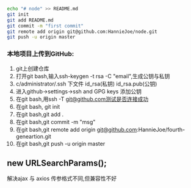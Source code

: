 ```bash
echo "# node" >> README.md
git init
git add README.md
git commit -m "first commit"
git remote add origin git@github.com:HannieJoe/node.git
git push -u origin master
```

### 本地项目上传到GitHub:
1. git上创建仓库
2. 打开git bash,输入ssh-keygen -t rsa -C "email",生成公钥与私钥
3. c/administrator/.ssh 下文件 id_rsa(私钥) id_rsa.pub(公钥)
4. 进入github->settings->ssh and GPG keys 添加公钥
5. 在git bash,用ssh -T git@github.com测试是否连接成功
6. 在git bash, git init
7. 在git bash,git add .
8. 在git bash,git commit -m "msg"
9. 在git bash,git remote add origin git@github.com:HannieJoe/fourth-geneartion.git
10. 在git bash,git push -u origin master

##  new URLSearchParams(); 
解决ajax 与 axios 传参格式不同,但兼容性不好